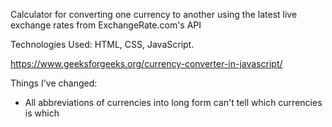 Calculator for converting one currency to another using the latest live exchange rates from ExchangeRate.com's API

Technologies Used: HTML, CSS, JavaScript.

https://www.geeksforgeeks.org/currency-converter-in-javascript/

Things I've changed: 

* All abbreviations of currencies into long form can't tell which currencies is which
